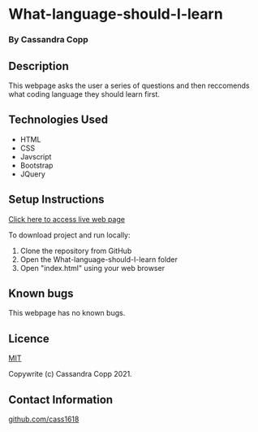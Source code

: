 
# What-language-should-I-learn

### By Cassandra Copp

## Description

This webpage asks the user a series of questions and then reccomends what coding language they should learn first.

## Technologies Used

* HTML
* CSS
* Javscript
* Bootstrap
* JQuery

## Setup Instructions

[Click here to access live web page](https://cass1618.github.io/what-language-should-i-learn)

To download project and run locally:
1. Clone the repository from GitHub
1. Open the What-language-should-I-learn folder
1. Open "index.html" using your web browser

## Known bugs

This webpage has no known bugs.

## Licence

[MIT](https://opensource.org/licenses/MIT)

Copywrite (c) Cassandra Copp 2021.

## Contact Information

[github.com/cass1618](http://github.com/cass1618)
